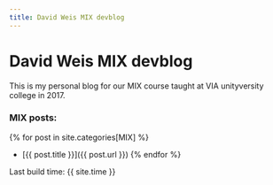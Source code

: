 ```yaml
---
title: David Weis MIX devblog
---
```


# David Weis MIX devblog

This is my personal blog for our MIX course taught at VIA unityversity college in 2017.

### MIX posts:

{% for post in site.categories[MIX] %}
- [{{ post.title }}]({{ post.url }})
{% endfor %}


Last build time: {{ site.time }}
